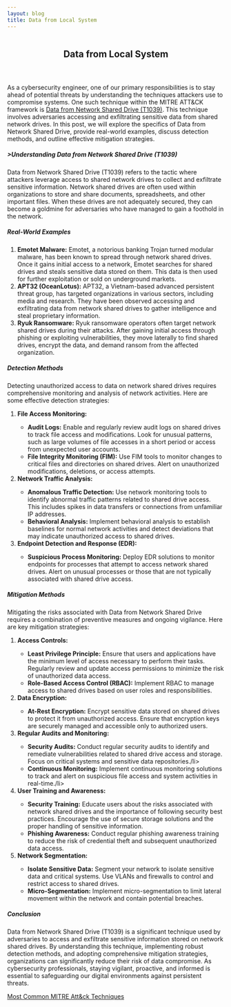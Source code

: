 ```yaml
---
layout: blog
title: Data from Local System
---
```



<div id="main" class="s-content__main large-8 column">
<article class="entry">

<header class="entry__header">

<h2 class="entry__title h1">
    Data from Local System
</h2>        
</header>

<div class="entry__content">

<p>As a cybersecurity engineer, one of our primary responsibilities is to stay ahead of potential threats by understanding the techniques attackers use to compromise systems. One such technique within the MITRE ATT&CK framework is <a href="https://attack.mitre.org/techniques/T1039/">Data from Network Shared Drive (T1039)</a>. This technique involves adversaries accessing and exfiltrating sensitive data from shared network drives. In this post, we will explore the specifics of Data from Network Shared Drive, provide real-world examples, discuss detection methods, and outline effective mitigation strategies.</p>

<h5>>Understanding Data from Network Shared Drive (T1039)</h5>

<p>Data from Network Shared Drive (T1039) refers to the tactic where attackers leverage access to shared network drives to collect and exfiltrate sensitive information. Network shared drives are often used within organizations to store and share documents, spreadsheets, and other important files. When these drives are not adequately secured, they can become a goldmine for adversaries who have managed to gain a foothold in the network.</p>

<h5>Real-World Examples</h5>
<ol>
    <li><strong>Emotet Malware:</strong> Emotet, a notorious banking Trojan turned modular malware, has been known to spread through network shared drives. Once it gains initial access to a network, Emotet searches for shared drives and steals sensitive data stored on them. This data is then used for further exploitation or sold on underground markets.</li>
    <li><strong>APT32 (OceanLotus):</strong> APT32, a Vietnam-based advanced persistent threat group, has targeted organizations in various sectors, including media and research. They have been observed accessing and exfiltrating data from network shared drives to gather intelligence and steal proprietary information.</li>
    <li><strong>Ryuk Ransomware:</strong> Ryuk ransomware operators often target network shared drives during their attacks. After gaining initial access through phishing or exploiting vulnerabilities, they move laterally to find shared drives, encrypt the data, and demand ransom from the affected organization.</li>
</ol>
<h5>Detection Methods</h5>
<p>
Detecting unauthorized access to data on network shared drives requires comprehensive monitoring and analysis of network activities. Here are some effective detection strategies:
<ol>
    <li><strong>File Access Monitoring:</strong></li>
    <ul>
        <li><strong>Audit Logs:</strong> Enable and regularly review audit logs on shared drives to track file access and modifications. Look for unusual patterns, such as large volumes of file accesses in a short period or access from unexpected user accounts.</li>
        <li><strong>File Integrity Monitoring (FIM):</strong> Use FIM tools to monitor changes to critical files and directories on shared drives. Alert on unauthorized modifications, deletions, or access attempts.</li>
    </ul>
    <li><strong>Network Traffic Analysis:</strong></li>
    <ul>
        <li><strong>Anomalous Traffic Detection:</strong> Use network monitoring tools to identify abnormal traffic patterns related to shared drive access. This includes spikes in data transfers or connections from unfamiliar IP addresses.</li>
        <li><strong>Behavioral Analysis:</strong> Implement behavioral analysis to establish baselines for normal network activities and detect deviations that may indicate unauthorized access to shared drives.</li>
    </ul>
    <li><strong>Endpoint Detection and Response (EDR):</strong></li>
    <ul>
        <li><strong>Suspicious Process Monitoring:</strong> Deploy EDR solutions to monitor endpoints for processes that attempt to access network shared drives. Alert on unusual processes or those that are not typically associated with shared drive access.</li>
    </ul>
</ol>
</p>
<h5>Mitigation Methods</h5>
<p>
Mitigating the risks associated with Data from Network Shared Drive requires a combination of preventive measures and ongoing vigilance. Here are key mitigation strategies:
<ol>
    <li><strong>Access Controls:</strong></li>
    <ul>
        <li><strong>Least Privilege Principle:</strong> Ensure that users and applications have the minimum level of access necessary to perform their tasks. Regularly review and update access permissions to minimize the risk of unauthorized data access.</li>
        <li><strong>Role-Based Access Control (RBAC):</strong> Implement RBAC to manage access to shared drives based on user roles and responsibilities.</li>
    </ul>
    <li><strong>Data Encryption:</strong></li>
    <ul>
        <li><strong>At-Rest Encryption:</strong> Encrypt sensitive data stored on shared drives to protect it from unauthorized access. Ensure that encryption keys are securely managed and accessible only to authorized users.</li>
    </ul>
    <li><strong>Regular Audits and Monitoring:</strong></li>
    <ul>
        <li><strong>Security Audits:</strong> Conduct regular security audits to identify and remediate vulnerabilities related to shared drive access and storage. Focus on critical systems and sensitive data repositories./li>
        <li><strong>Continuous Monitoring:</strong> Implement continuous monitoring solutions to track and alert on suspicious file access and system activities in real-time./li>
    </ul>
    <li><strong>User Training and Awareness:</strong></li>
    <ul>
        <li><strong>Security Training:</strong> Educate users about the risks associated with network shared drives and the importance of following security best practices. Encourage the use of secure storage solutions and the proper handling of sensitive information.</li>
        <li><strong>Phishing Awareness:</strong> Conduct regular phishing awareness training to reduce the risk of credential theft and subsequent unauthorized data access.</li>
    </ul>
    <li><strong>Network Segmentation:</strong></li>
    <ul>
        <li><strong>Isolate Sensitive Data:</strong> Segment your network to isolate sensitive data and critical systems. Use VLANs and firewalls to control and restrict access to shared drives.</li>
        <li><strong>Micro-Segmentation:</strong> Implement micro-segmentation to limit lateral movement within the network and contain potential breaches.</li>
    </ul>
</ol></p>
<h5>Conclusion</h5>
<p>Data from Network Shared Drive (T1039) is a significant technique used by adversaries to access and exfiltrate sensitive information stored on network shared drives. By understanding this technique, implementing robust detection methods, and adopting comprehensive mitigation strategies, organizations can significantly reduce their risk of data compromise. As cybersecurity professionals, staying vigilant, proactive, and informed is essential to safeguarding our digital environments against persistent threats.</p>

<p><a href="../../03/25/MITRE_Att&ck_Intro.html">Most Common MITRE Att&ck Techniques</a></p>

</div>
</article> <!-- end entry -->

</div> <!-- end main -->  